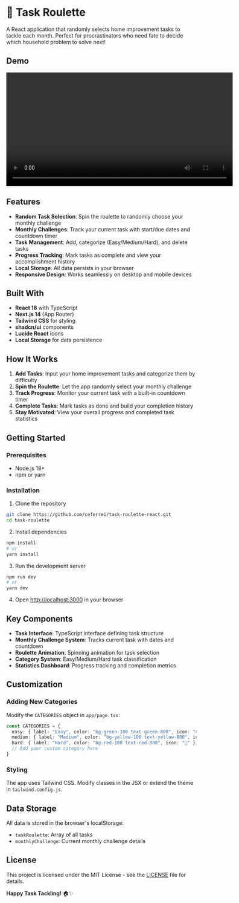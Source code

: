 # 🎯 Task Roulette

A React application that randomly selects home improvement tasks to tackle each month. Perfect for procrastinators who need fate to decide which household problem to solve next!
## Demo

<div align="center">
  <video src="(https://github.com/user-attachments/assets/da46daa3-6b1a-4f01-b8c2-b4625aaa94e5)" controls width="600">
    Seu navegador não suporta o elemento de vídeo.
  </video>
</div>





##  Features

- **Random Task Selection**: Spin the roulette to randomly choose your monthly challenge
- **Monthly Challenges**: Track your current task with start/due dates and countdown timer
- **Task Management**: Add, categorize (Easy/Medium/Hard), and delete tasks
- **Progress Tracking**: Mark tasks as complete and view your accomplishment history
- **Local Storage**: All data persists in your browser
- **Responsive Design**: Works seamlessly on desktop and mobile devices

##  Built With

- **React 18** with TypeScript
- **Next.js 14** (App Router)
- **Tailwind CSS** for styling
- **shadcn/ui** components
- **Lucide React** icons
- **Local Storage** for data persistence

##  How It Works

1. **Add Tasks**: Input your home improvement tasks and categorize them by difficulty
2. **Spin the Roulette**: Let the app randomly select your monthly challenge
3. **Track Progress**: Monitor your current task with a built-in countdown timer
4. **Complete Tasks**: Mark tasks as done and build your completion history
5. **Stay Motivated**: View your overall progress and completed task statistics

##  Getting Started

### Prerequisites

- Node.js 18+ 
- npm or yarn

### Installation

1. Clone the repository
```bash
git clone https://github.com/ceferrei/task-roulette-react.git
cd task-roulette
```

2. Install dependencies
```bash
npm install
# or
yarn install
```

3. Run the development server
```bash
npm run dev
# or
yarn dev
```

4. Open [http://localhost:3000](http://localhost:3000) in your browser


##  Key Components

- **Task Interface**: TypeScript interface defining task structure
- **Monthly Challenge System**: Tracks current task with dates and countdown
- **Roulette Animation**: Spinning animation for task selection
- **Category System**: Easy/Medium/Hard task classification
- **Statistics Dashboard**: Progress tracking and completion metrics

##  Customization

### Adding New Categories
Modify the `CATEGORIES` object in `app/page.tsx`:

```typescript
const CATEGORIES = {
  easy: { label: "Easy", color: "bg-green-100 text-green-800", icon: "🟢" },
  medium: { label: "Medium", color: "bg-yellow-100 text-yellow-800", icon: "🟡" },
  hard: { label: "Hard", color: "bg-red-100 text-red-800", icon: "🔴" },
  // Add your custom category here
}
```

### Styling
The app uses Tailwind CSS. Modify classes in the JSX or extend the theme in `tailwind.config.js`.

##  Data Storage

All data is stored in the browser's localStorage:
- `taskRoulette`: Array of all tasks
- `monthlyChallenge`: Current monthly challenge details


##  License

This project is licensed under the MIT License - see the [LICENSE](LICENSE) file for details.


**Happy Task Tackling!** 🏠✨
